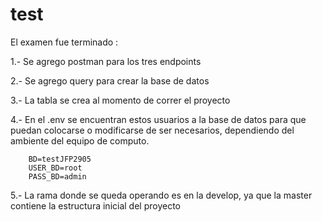 # test
El examen fue terminado :

1.- Se agrego postman para los tres endpoints

2.- Se agrego query para crear la base de datos

3.- La tabla se crea al momento de correr el proyecto

4.- En el .env se encuentran estos  usuarios a la base de datos
    para que puedan colocarse o modificarse de ser necesarios, dependiendo del ambiente
    del equipo de computo.

        BD=testJFP2905
        USER_BD=root
        PASS_BD=admin

5.- La rama donde se queda operando es en la develop, ya que la master contiene la estructura inicial del proyecto
